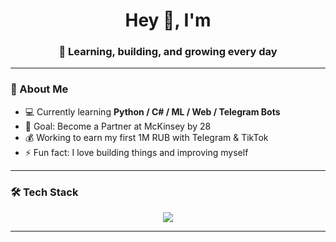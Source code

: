 <h1 align="center">Hey 👋, I'm <Godbless></h1>
<h3 align="center">🚀 Learning, building, and growing every day</h3>

---

### 🧠 About Me
- 💻 Currently learning **Python / C# / ML / Web / Telegram Bots**
- 🎯 Goal: Become a Partner at McKinsey by 28  
- 💰 Working to earn my first 1M RUB with Telegram & TikTok  
- ⚡ Fun fact: I love building things and improving myself

---

### 🛠️ Tech Stack
<p align="center">
  <img src="https://skillicons.dev/icons?i=python,git,github,sqlite" />
</p>

---
